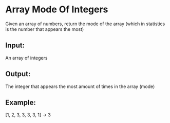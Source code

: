 # Array Mode Of Integers
Given an array of numbers, return the mode of the array (which in statistics is the number that appears the most)
## Input:
An array of integers
## Output:
The integer that appears the most amount of times in the array (mode)
## Example:
[1, 2, 3, 3, 3, 3, 1] -> 3
